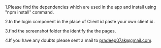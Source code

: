 1.Please find the dependencies which are used in the app
and install using "npm install" command.

2.In the login component in the place of Client id
paste your own client id.

3.find the screenshot folder the identify the the pages.

4.If you have any doubts please sent a mail to pradeep07ak@gmail.com.
